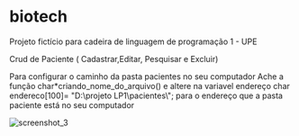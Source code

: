 # biotech
Projeto fictício para cadeira de linguagem de programação 1 - UPE 

Crud de Paciente ( Cadastrar,Editar, Pesquisar e Excluir)

Para configurar o caminho da pasta pacientes no seu computador
Ache a função char*criando_nome_do_arquivo()
e altere na variavel endereço 
char endereco[100]= "D:\\projeto LP1\\pacientes\\"; 
para o endereço que a pasta paciente está no seu computador

![screenshot_3](https://user-images.githubusercontent.com/15707213/34359505-c1d4524a-ea3f-11e7-83b5-1469fdc43553.png)

